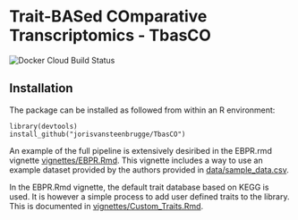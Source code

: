 # Trait-BASed COmparative Transcriptomics - TbasCO


![Docker Cloud Build Status](https://img.shields.io/docker/cloud/build/jorisvsteenbrugge/tbasco?style=for-the-badge)


## Installation
The package can be installed as followed from within an R environment:
```{r]
library(devtools)
install_github("jorisvansteenbrugge/TbasCO")
```

An example of the full pipeline is extensively desiribed in the EBPR.rmd vignette [vignettes/EBPR.Rmd](vignettes/EBPR.Rmd). This vignette includes a way to use an example dataset provided by the authors provided in [data/sample_data.csv](data/sample_data.csv).

In the EBPR.Rmd vignette, the default trait database based on KEGG is used. It is however a simple process to add user defined traits to the library. This is documented in [vignettes/Custom_Traits.Rmd](vignettes/Custom_Traits.Rmd).
